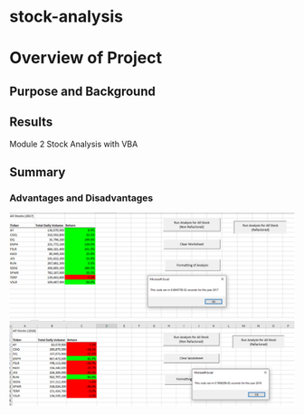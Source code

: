 # stock-analysis
# Overview of Project
## Purpose and Background
## Results
Module 2 Stock Analysis with VBA
## Summary
### Advantages and Disadvantages
![VBA_Challenge_2017.PNG](https://github.com/tommy-chin/stock-analysis/blob/main/VBA_Challenge_2017.PNG)
![VBA_Challenge_2018.PNG](https://github.com/tommy-chin/stock-analysis/blob/main/VBA_Challenge_2018.PNG)
